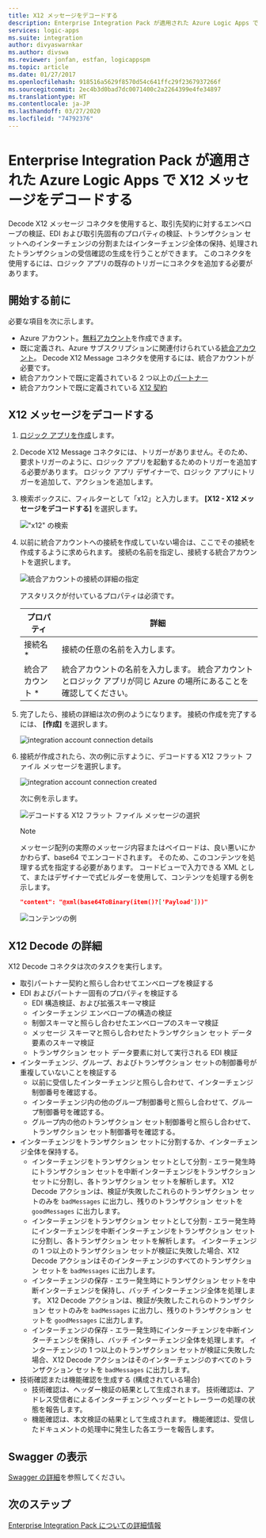 ```yaml
---
title: X12 メッセージをデコードする
description: Enterprise Integration Pack が適用された Azure Logic Apps で X12 メッセージ デコーダーを使用して EDI の検証および受信確認の生成を行います
services: logic-apps
ms.suite: integration
author: divyaswarnkar
ms.author: divswa
ms.reviewer: jonfan, estfan, logicappspm
ms.topic: article
ms.date: 01/27/2017
ms.openlocfilehash: 918516a5629f8570d54c641ffc29f2367937266f
ms.sourcegitcommit: 2ec4b3d0bad7dc0071400c2a2264399e4fe34897
ms.translationtype: HT
ms.contentlocale: ja-JP
ms.lasthandoff: 03/27/2020
ms.locfileid: "74792376"
---
```

# <a name="decode-x12-messages-in-azure-logic-apps-with-enterprise-integration-pack"></a>Enterprise Integration Pack が適用された Azure Logic Apps で X12 メッセージをデコードする

Decode X12 メッセージ コネクタを使用すると、取引先契約に対するエンベロープの検証、EDI および取引先固有のプロパティの検証、トランザクション セットへのインターチェンジの分割またはインターチェンジ全体の保持、処理されたトランザクションの受信確認の生成を行うことができます。 このコネクタを使用するには、ロジック アプリの既存のトリガーにコネクタを追加する必要があります。

## <a name="before-you-start"></a>開始する前に

必要な項目を次に示します。

* Azure アカウント。[無料アカウント](https://azure.microsoft.com/free)を作成できます。
* 既に定義され、Azure サブスクリプションに関連付けられている[統合アカウント](logic-apps-enterprise-integration-create-integration-account.md)。 Decode X12 Message コネクタを使用するには、統合アカウントが必要です。
* 統合アカウントで既に定義されている 2 つ以上の[パートナー](logic-apps-enterprise-integration-partners.md)
* 統合アカウントで既に定義されている [X12 契約](logic-apps-enterprise-integration-x12.md)

## <a name="decode-x12-messages"></a>X12 メッセージをデコードする

1. [ロジック アプリを作成](quickstart-create-first-logic-app-workflow.md)します。

2. Decode X12 Message コネクタには、トリガーがありません。そのため、要求トリガーのように、ロジック アプリを起動するためのトリガーを追加する必要があります。 ロジック アプリ デザイナーで、ロジック アプリにトリガーを追加して、アクションを追加します。

3.  検索ボックスに、フィルターとして「x12」と入力します。 **[X12 - X12 メッセージをデコードする]** を選択します。
   
    !["x12" の検索](media/logic-apps-enterprise-integration-x12-decode/x12decodeimage1.png)  

3. 以前に統合アカウントへの接続を作成していない場合は、ここでその接続を作成するように求められます。 接続の名前を指定し、接続する統合アカウントを選択します。 

    ![統合アカウントの接続の詳細の指定](media/logic-apps-enterprise-integration-x12-decode/x12decodeimage4.png)

    アスタリスクが付いているプロパティは必須です。

    | プロパティ | 詳細 |
    | --- | --- |
    | 接続名 * |接続の任意の名前を入力します。 |
    | 統合アカウント * |統合アカウントの名前を入力します。 統合アカウントとロジック アプリが同じ Azure の場所にあることを確認してください。 |

5.  完了したら、接続の詳細は次の例のようになります。 接続の作成を完了するには、 **[作成]** を選択します。
   
    ![integration account connection details](media/logic-apps-enterprise-integration-x12-decode/x12decodeimage5.png) 

6. 接続が作成されたら、次の例に示すように、デコードする X12 フラット ファイル メッセージを選択します。

    ![integration account connection created](media/logic-apps-enterprise-integration-x12-decode/x12decodeimage6.png) 

    次に例を示します。

    ![デコードする X12 フラット ファイル メッセージの選択](media/logic-apps-enterprise-integration-x12-decode/x12decodeimage7.png) 

   > [!NOTE]
   > メッセージ配列の実際のメッセージ内容またはペイロードは、良い悪いにかかわらず、base64 でエンコードされます。 そのため、このコンテンツを処理する式を指定する必要があります。
   > コードビューで入力できる XML として、またはデザイナーで式ビルダーを使用して、コンテンツを処理する例を示します。
   > ``` json
   > "content": "@xml(base64ToBinary(item()?['Payload']))"
   > ```
   > ![コンテンツの例](media/logic-apps-enterprise-integration-x12-decode/content-example.png)
   >


## <a name="x12-decode-details"></a>X12 Decode の詳細

X12 Decode コネクタは次のタスクを実行します。

* 取引パートナー契約と照らし合わせてエンベロープを検証する
* EDI およびパートナー固有のプロパティを検証する
  * EDI 構造検証、および拡張スキーマ検証
  * インターチェンジ エンベロープの構造の検証
  * 制御スキーマと照らし合わせたエンベロープのスキーマ検証
  * メッセージ スキーマと照らし合わせたトランザクション セット データ要素のスキーマ検証
  * トランザクション セット データ要素に対して実行される EDI 検証 
* インターチェンジ、グループ、およびトランザクション セットの制御番号が重複していないことを検証する
  * 以前に受信したインターチェンジと照らし合わせて、インターチェンジ制御番号を確認する。
  * インターチェンジ内の他のグループ制御番号と照らし合わせて、グループ制御番号を確認する。
  * グループ内の他のトランザクション セット制御番号と照らし合わせて、トランザクション セット制御番号を確認する。
* インターチェンジをトランザクション セットに分割するか、インターチェンジ全体を保持する。
  * インターチェンジをトランザクション セットとして分割 - エラー発生時にトランザクション セットを中断インターチェンジをトランザクション セットに分割し、各トランザクション セットを解析します。 
  X12 Decode アクションは、検証が失敗したこれらのトランザクション セットのみを `badMessages` に出力し、残りのトランザクション セットを `goodMessages` に出力します。
  * インターチェンジをトランザクション セットとして分割 - エラー発生時にインターチェンジを中断インターチェンジをトランザクション セットに分割し、各トランザクション セットを解析します。 
  インターチェンジの 1 つ以上のトランザクション セットが検証に失敗した場合、X12 Decode アクションはそのインターチェンジのすべてのトランザクション セットを `badMessages` に出力します。
  * インターチェンジの保存 - エラー発生時にトランザクション セットを中断インターチェンジを保持し、バッチ インターチェンジ全体を処理します。 
  X12 Decode アクションは、検証が失敗したこれらのトランザクション セットのみを `badMessages` に出力し、残りのトランザクション セットを `goodMessages` に出力します。
  * インターチェンジの保存 - エラー発生時にインターチェンジを中断インターチェンジを保持し、バッチ インターチェンジ全体を処理します。 
  インターチェンジの 1 つ以上のトランザクション セットが検証に失敗した場合、X12 Decode アクションはそのインターチェンジのすべてのトランザクション セットを `badMessages` に出力します。 
* 技術確認または機能確認を生成する (構成されている場合)
  * 技術確認は、ヘッダー検証の結果として生成されます。 技術確認は、アドレス受信者によるインターチェンジ ヘッダーとトレーラーの処理の状態を報告します。
  * 機能確認は、本文検証の結果として生成されます。 機能確認は、受信したドキュメントの処理中に発生した各エラーを報告します。

## <a name="view-the-swagger"></a>Swagger の表示
[Swagger の詳細](/connectors/x12/)を参照してください。 

## <a name="next-steps"></a>次のステップ
[Enterprise Integration Pack についての詳細情報](../logic-apps/logic-apps-enterprise-integration-overview.md "Enterprise Integration Pack について学習する") 

